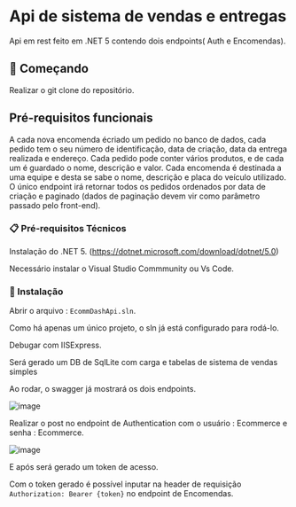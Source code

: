 # Api de sistema de vendas e entregas 

Api em rest feito em .NET 5 contendo dois endpoints( Auth e Encomendas).

## 🚀 Começando

Realizar o git clone do repositório. 

## Pré-requisitos funcionais

A cada nova encomenda écriado um pedido no banco de dados, cada pedido tem o seu número de
identificação, data de criação, data da entrega realizada e endereço. Cada pedido
pode conter vários produtos, e de cada um é guardado o nome, descrição e valor.
Cada encomenda é destinada a uma equipe e desta se sabe o nome, descrição e
placa do veículo utilizado.
O único endpoint irá retornar todos os pedidos ordenados por data de criação
e paginado (dados de paginação devem vir como parâmetro passado pelo
front-end).

### 📋 Pré-requisitos Técnicos

Instalação do .NET 5. (https://dotnet.microsoft.com/download/dotnet/5.0)

Necessário instalar o Visual Studio Commmunity ou Vs Code.

### 🔧 Instalação

Abrir o arquivo : `EcommDashApi.sln`.

Como há apenas um único projeto, o  sln já está configurado para rodá-lo.

Debugar com IISExpress.

Será gerado um DB de SqlLite com carga e tabelas de sistema de vendas simples 

Ao rodar, o swagger já mostrará os dois endpoints.

![image](https://user-images.githubusercontent.com/1672132/137138802-6499e1f7-66d4-4dd2-b950-b90845ab7f3c.png)

Realizar o post no endpoint de Authentication com o usuário : Ecommerce e senha : Ecommerce.

![image](https://user-images.githubusercontent.com/1672132/137138962-55af335f-fb22-48c8-b93d-a0b5ade5c4a8.png)

E após será gerado um token de acesso.

Com o token gerado é possível inputar na header de requisição `Authorization: Bearer {token}` no endpoint de Encomendas.





